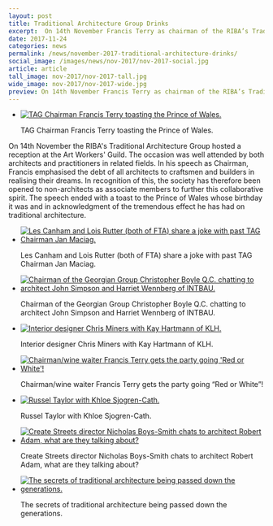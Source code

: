 ```yaml
---
layout: post
title: Traditional Architecture Group Drinks
excerpt:  On 14th November Francis Terry as chairman of the RIBA’s Traditional Architecture Group hosted a reception at the Art Workers’ Guild. The occasion was well attended by both architects and practitioners in related fields.
date: 2017-11-24
categories: news
permalink: /news/november-2017-traditional-architecture-drinks/
social_image: /images/news/nov-2017/nov-2017-social.jpg
article: article
tall_image: nov-2017/nov-2017-tall.jpg
wide_image: nov-2017/nov-2017-wide.jpg
preview: On 14th November Francis Terry as chairman of the RIBA’s Traditional Architecture Group hosted a reception at the Art Workers’ Guild. The occasion was well attended by both architects and practitioners in related fields.
---
```


<ul class="list">
	<li class="full">
		<a class="fancybox" rel="group" href="/images/news/nov-2017/nov-2017-01.jpg" title="TAG Chairman Francis Terry toasting the Prince of Wales.">
			<img src="/images/news/nov-2017/thumbs/nov-2017-01.jpg" alt="TAG Chairman Francis Terry toasting the Prince of Wales.">
		</a>
		<p class="caption">
			TAG Chairman Francis Terry toasting the Prince of Wales.
		</p>
	</li>
</ul>

<p>
	On 14th November the RIBA's Traditional Architecture Group hosted a reception at the Art Workers' Guild. The occasion was well attended by both architects and practitioners in related fields. In his speech as Chairman, Francis emphasised the debt of all architects to craftsmen and builders in realising their dreams. In recognition of this, the society has therefore been opened to non-architects as associate members to further this collaborative spirit. The speech ended with a toast to the Prince of Wales whose birthday it was and in acknowledgment of the tremendous effect he has had on traditional architecture.
</p>

<ul class="list">
	<li class="half">
		<a class="fancybox" rel="group" href="/images/news/nov-2017/nov-2017-02.jpg" title="Les Canham and Lois Rutter (both of FTA) share a joke with past TAG Chairman Jan Maciag.">
			<img src="/images/news/nov-2017/thumbs/nov-2017-02.jpg" alt="Les Canham and Lois Rutter (both of FTA) share a joke with past TAG Chairman Jan Maciag.">
		</a>
		<p class="caption">
			Les Canham and Lois Rutter (both of FTA) share a joke with past TAG Chairman Jan Maciag.
		</p>
	</li>
	<li class="half">
		<a class="fancybox" rel="group" href="/images/news/nov-2017/nov-2017-03.jpg" title="Chairman of the Georgian Group Christopher Boyle Q.C. chatting to architect John Simpson and Harriet Wennberg of INTBAU.">
			<img src="/images/news/nov-2017/thumbs/nov-2017-03.jpg" alt="Chairman of the Georgian Group Christopher Boyle Q.C. chatting to architect John Simpson and Harriet Wennberg of INTBAU.">
		</a>
		<p class="caption">
			Chairman of the Georgian Group Christopher Boyle Q.C. chatting to architect John Simpson and Harriet Wennberg of INTBAU.
		</p>
	</li>
</ul>

<ul class="list">
	<li class="half">
		<a class="fancybox" rel="group" href="/images/news/nov-2017/nov-2017-04.jpg" title="Interior designer Chris Miners with Kay Hartmann of KLH.">
			<img src="/images/news/nov-2017/thumbs/nov-2017-04.jpg" alt="Interior designer Chris Miners with Kay Hartmann of KLH.">
		</a>
		<p class="caption">
			Interior designer Chris Miners with Kay Hartmann of KLH.
		</p>
	</li>
	<li class="half">
		<a class="fancybox" rel="group" href="/images/news/nov-2017/nov-2017-05.jpg" title="Chairman/wine waiter Francis Terry gets the party going 'Red or White'!">
			<img src="/images/news/nov-2017/thumbs/nov-2017-05.jpg" alt="Chairman/wine waiter Francis Terry gets the party going 'Red or White'!">
		</a>
		<p class="caption">
			Chairman/wine waiter Francis Terry gets the party going “Red or White”!
		</p>
	</li>
</ul>

<ul class="list">
	<li class="third">
		<a class="fancybox" rel="group" href="/images/news/nov-2017/nov-2017-06.jpg" title="Russel Taylor with Khloe Sjogren-Cath.">
			<img src="/images/news/nov-2017/thumbs/nov-2017-06.jpg" alt="Russel Taylor with Khloe Sjogren-Cath.">
		</a>
		<p class="caption">
			Russel Taylor with Khloe Sjogren-Cath.
		</p>
	</li>
	<li class="third">
		<a class="fancybox" rel="group" href="/images/news/nov-2017/nov-2017-07.jpg" title="Create Streets director Nicholas Boys-Smith chats to architect Robert Adam, what are they talking about?">
			<img src="/images/news/nov-2017/thumbs/nov-2017-07.jpg" alt="Create Streets director Nicholas Boys-Smith chats to architect Robert Adam, what are they talking about?">
		</a>
		<p class="caption">
			Create Streets director Nicholas Boys-Smith chats to architect Robert Adam, what are they talking about?
		</p>
	</li>
	<li class="third">
		<a class="fancybox" rel="group" href="/images/news/nov-2017/nov-2017-08.jpg" title="The secrets of traditional architecture being passed down the generations.">
			<img src="/images/news/nov-2017/thumbs/nov-2017-08.jpg" alt="The secrets of traditional architecture being passed down the generations.">
		</a>
		<p class="caption">
			The secrets of traditional architecture being passed down the generations.
		</p>
	</li>
</ul>